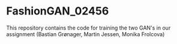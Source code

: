 # FashionGAN_02456
This repository contains the code for training the two GAN's in our assignment (Bastian Grønager, Martin Jessen, Monika Frolcova)
